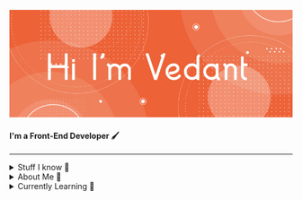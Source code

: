 ![cover](https://github.com/VedantCholkar/VedantCholkar/blob/main/cover-image-named.jpg)
#### I'm a Front-End Developer 🖌️
---
<details>
  <summary> Stuff I know 🧠</summary>
  
  - ```HTML```
  - ```CSS```
  - ```Git```
  - ```Basic Enumeration and Exploits```
</details>
<details>
  <summary> About Me 🧐</summary>
  
  - ```I am constantly learning 🤓```
  - ```I keep a open mind about new topics 📖```
  - ```My favorite color is black 🏴```
</details>
<details>
  <summary> Currently Learning 🎯</summary>
  
  - ```Python```
  - ```Javascript Frameworks```
  - ```Hacking / Cybersecurity```
</details>
